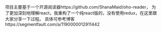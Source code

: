 项目主要基于一个开源阅读器https://github.com/ShanaMaid/oho-reader，
为了更加深刻地理解react，我重构了一个纯react版的，没有使用redux，在这里跟大家分享一下过程。
具体可参考博客https://segmentfault.com/a/1190000012911442
